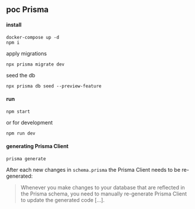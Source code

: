 ## poc Prisma

#### install

```
docker-compose up -d
npm i
```

apply migrations

```
npx prisma migrate dev
```

seed the db

```
npx prisma db seed --preview-feature
```

#### run

```
npm start
```

or for development

```
npm run dev
```

#### generating Prisma Client

```
prisma generate
```

After each new changes in `schema.prisma` the Prisma Client needs to be re-generated:

> Whenever you make changes to your database that are reflected in the Prisma schema, you need to manually re-generate Prisma Client to update the generated code [...].
